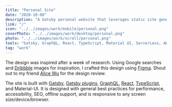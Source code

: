 ```yaml
---
title: "Personal Site"
date: "2020-10-08"
description: "A Gatsby personal website that leverages static site generation for performance, scalability, and security."
link: "/"
icon: "../../images/work/mobile/personal.png"
coverPhoto: "../../images/work/desktop/personal.png"
photo: "../../images/work/scroll/personal.png"
tools: "Gatsby, GraphQL, React, TypeScript, Material UI, ServerLess, AWS Lambda"
tag: "work"
---
```


The design was inspired after a week of research. Using Google searches and [Dribbble](https://dribbble.com/) images for inspiration, I crafted this design using [Figma](https://www.figma.com/). Shout out to my friend [Alice Wu]() for the design review.

The site is built with [Gatsby](https://www.gatsbyjs.com/), [Gatsby plugins](https://www.gatsbyjs.com/plugins/), [GraphQL](https://www.gatsbyjs.com/docs/graphql/), [React](https://reactjs.org/), [TypeScript](https://www.typescriptlang.org/), and Material-UI. It is designed with general best practices for performance, accessibility, SEO, offline support, and is responsive to any screen size/device/browser.
